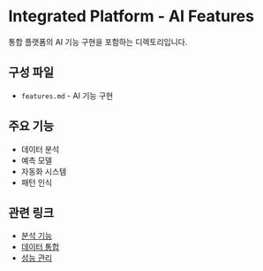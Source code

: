 # Integrated Platform - AI Features

통합 플랫폼의 AI 기능 구현을 포함하는 디렉토리입니다.

## 구성 파일
- `features.md` - AI 기능 구현

## 주요 기능
- 데이터 분석
- 예측 모델
- 자동화 시스템
- 패턴 인식

## 관련 링크
- [분석 기능](../analytics/README.md)
- [데이터 통합](../core/integration/README.md)
- [성능 관리](../performance/README.md)
